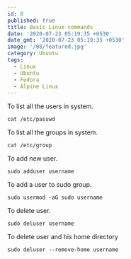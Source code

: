 ```yaml
---
id: 8
published: true
title: Basic Linux commands
date: '2020-07-23 05:19:35 +0530'
date_gmt: '2020-07-23 05:19:35 +0530'
image: '/08/featured.jpg'
category: Ubuntu
tags:
  - Linux
  - Ubuntu
  - Fedora
  - Alpine Linux
---
```


<p><!-- wp:paragraph --></p>
<p>To list all the users in system.</p>
<p><!-- /wp:paragraph --></p>
<p><!-- wp:code --></p>
<pre class="wp-block-code"><code>cat /etc/passwd</code></pre>
<p><!-- /wp:code --></p>
<p><!-- wp:paragraph --></p>
<p>To list all the groups in system.</p>
<p><!-- /wp:paragraph --></p>
<p><!-- wp:code --></p>
<pre class="wp-block-code"><code>cat /etc/group</code></pre>
<p><!-- /wp:code --></p>
<p><!-- wp:paragraph --></p>
<p>To add new user.</p>
<p><!-- /wp:paragraph --></p>
<p><!-- wp:code --></p>
<pre class="wp-block-code"><code>sudo adduser username</code></pre>
<p><!-- /wp:code --></p>
<p><!-- wp:paragraph --></p>
<p>To add a user to sudo group.</p>
<p><!-- /wp:paragraph --></p>
<p><!-- wp:code --></p>
<pre class="wp-block-code"><code>sudo usermod -aG sudo username</code></pre>
<p><!-- /wp:code --></p>
<p><!-- wp:paragraph --></p>
<p>To delete user.</p>
<p><!-- /wp:paragraph --></p>
<p><!-- wp:code --></p>
<pre class="wp-block-code"><code>sudo deluser username</code></pre>
<p><!-- /wp:code --></p>
<p><!-- wp:paragraph --></p>
<p>To delete user and his home directory</p>
<p><!-- /wp:paragraph --></p>
<p><!-- wp:code --></p>
<pre class="wp-block-code"><code>sudo deluser --remove-home username</code></pre>
<p><!-- /wp:code --></p>
